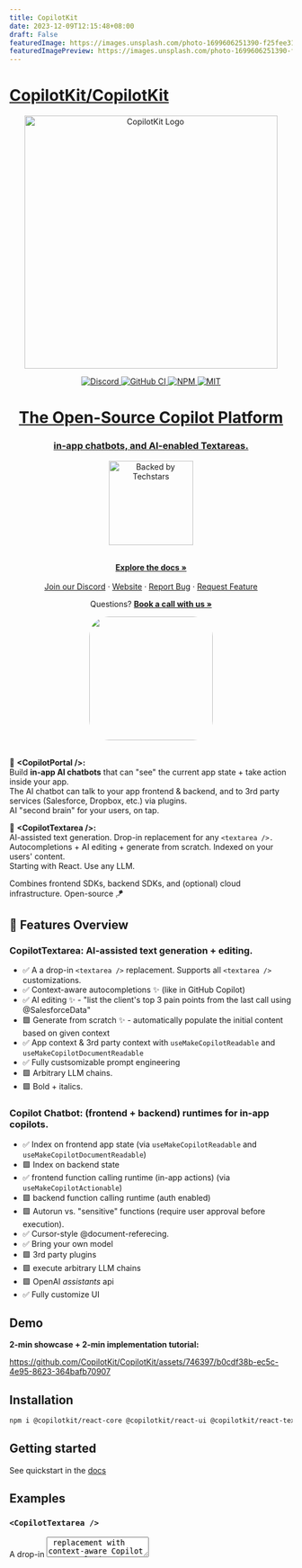 ```yaml
---
title: CopilotKit
date: 2023-12-09T12:15:48+08:00
draft: False
featuredImage: https://images.unsplash.com/photo-1699606251390-f25fee318176?ixid=M3w0NjAwMjJ8MHwxfHJhbmRvbXx8fHx8fHx8fDE3MDIwOTUzMjF8&ixlib=rb-4.0.3
featuredImagePreview: https://images.unsplash.com/photo-1699606251390-f25fee318176?ixid=M3w0NjAwMjJ8MHwxfHJhbmRvbXx8fHx8fHx8fDE3MDIwOTUzMjF8&ixlib=rb-4.0.3
---
```


# [CopilotKit/CopilotKit](https://github.com/CopilotKit/CopilotKit)


<div align="center">
  <picture>
    <source media="(prefers-color-scheme: dark)" srcset="https://github.com/CopilotKit/CopilotKit/assets/746397/5890217b-524e-49c5-a89e-b8743d2acd51">
    <img alt="CopilotKit Logo" src="https://github.com/CopilotKit/CopilotKit/assets/746397/bd5c9079-929b-4d55-bdc9-16d1c8181b71" width="450px" max-width="100%"/>
  </picture>
  </a>
</div>

<p align="center">
  <a href="https://discord.gg/6dffbvGU3D">
      <img src="https://dcbadge.vercel.app/api/server/6dffbvGU3D?compact=true&style=flat" alt="Discord">
  </a>
  <a href="https://github.com/CopilotKit/CopilotKit/actions/workflows/ci.yml">
      <img src="https://github.com/CopilotKit/CopilotKit/actions/workflows/ci.yml/badge.svg" alt="GitHub CI">
  </a>

  <a href="https://www.npmjs.com/package/@copilotkit/react-core">
    <img src="https://img.shields.io/npm/v/@copilotkit/react-core" alt="NPM">
  <img src="https://img.shields.io/github/license/CopilotKit/CopilotKit" alt="MIT">
  
</p>


<h1 align="center">
The Open-Source Copilot Platform
</h1>

<h3 align="center">
in-app chatbots, and AI-enabled Textareas.
</h3>

<div align="center">
  <picture>
    <img alt="Backed by Techstars" src="https://github.com/CopilotKit/CopilotKit/assets/746397/a5029e89-0986-4dfc-bbd6-61d18944ae59" width="150px" max-width="100%"/>
  </picture>
  </a>
</div>


<p align="center">
  <br />
    <a href="https://docs.copilotkit.ai" rel="dofollow"><strong>Explore the docs »</strong></a>
  <br />

  <br/>
    <a href="https://discord.gg/6dffbvGU3D">Join our Discord</a>
    ·
    <a href="https://copilotkit.ai?utm_medium=github&utm_source=github">Website</a>
    ·
    <a href="https://github.com/CopilotKit/CopilotKit/issues/new?assignees=&labels=bug&projects=&template=bug_report.md&title=">Report Bug</a>
    ·
    <a href="https://github.com/CopilotKit/CopilotKit/issues/new?assignees=&labels=feature+request&projects=&template=feature_request.md&title=">Request Feature</a>
</p>

 <p align="center">
   Questions?
    <a href="https://calendly.com/atai_/copilotkit" rel="dofollow"><strong> Book a call with us  »</strong></a>
    <br />
</p>
  


<div align="center">
  <img src="https://github.com/CopilotKit/CopilotKit/assets/746397/1aa17608-46a5-4e2f-aad5-19c8f5c5f1bd" height="220px" style="border-radius: 35px;">
</div>
<br/>

🌟 **\<CopilotPortal />:** <br />
Build **in-app AI chatbots** that can "see" the current app state + take action inside your app. <br />
The AI chatbot can talk to your app frontend & backend, and to 3rd party services (Salesforce, Dropbox, etc.) via plugins. <br />
AI "second brain" for your users, on tap.

🌟 **\<CopilotTextarea />:** <br />
AI-assisted text generation. Drop-in replacement for any `<textarea />.`<br />
Autocompletions + AI editing + generate from scratch. Indexed on your users' content.<br/>
Starting with React. Use any LLM. <br/>

Combines frontend SDKs, backend SDKs, and (optional) cloud infrastructure. Open-source 🪁




## 🎯 Features Overview

### CopilotTextarea: AI-assisted text generation + editing.
- ✅ A a drop-in `<textarea />` replacement. Supports all `<textarea />` customizations.
- ✅ Context-aware autocompletions ✨ (like in GitHub Copilot)
- ✅ AI editing ✨ - "list the client's top 3 pain points from the last call using @SalesforceData"
- 🟩 Generate from scratch ✨ - automatically populate the initial content based on given context
- ✅ App context & 3rd party context with `useMakeCopilotReadable` and `useMakeCopilotDocumentReadable`
- ✅ Fully custsomizable prompt engineering
- 🟩 Arbitrary LLM chains.
- 🟩 Bold + italics.


### Copilot Chatbot: (frontend + backend) runtimes for in-app copilots.
- ✅ Index on frontend app state (via `useMakeCopilotReadable` and `useMakeCopilotDocumentReadable`)
- 🟩 Index on backend state
- ✅ frontend function calling runtime (in-app actions) (via `useMakeCopilotActionable`)
- 🟩 backend function calling runtime (auth enabled)
- 🟩 Autorun vs. "sensitive" functions (require user approval before execution).
- ✅ Cursor-style @document-referecing.
- ✅ Bring your own model
- 🟩 3rd party plugins
- 🟩 execute arbitrary LLM chains
- 🟩 OpenAI _assistants_ api
- ✅ Fully customize UI

## Demo
**2-min showcase + 2-min implementation tutorial:**

https://github.com/CopilotKit/CopilotKit/assets/746397/b0cdf38b-ec5c-4e95-8623-364bafb70907


## Installation

```bash
npm i @copilotkit/react-core @copilotkit/react-ui @copilotkit/react-textarea
```

## Getting started
See quickstart in the [docs](https://docs.copilotkit.ai)


## Examples

### `<CopilotTextarea />`
A drop-in <textarea /> replacement with context-aware Copilot autocompletions.

<p align="center">
  <img src="./assets/CopilotTextarea.gif" width="400" height="400" style="border-radius: 15px;">
</p>

#### Features
1. Customizable `purpose` prompt.
2. Provide arbitrary context to inform autocompletions using `useMakeCopilotReadable`
3. Works with any backend/LLM, using `ChatlikeApiEndpoint`
4. Supports all `<textarea />` customizations


```typescript
import "@copilotkit/react-textarea/styles.css"; // add to the app-global css
import { CopilotTextarea } from "@copilotkit/react-textarea";
import { CopilotProvider } from "@copilotkit/react-core";

// call ANYWHERE in your app to provide external context (make sure you wrap the app with a <CopilotProvider >):
// See below for more features (parent/child hierarchy, categories, etc.)
useMakeCopilotReadable(relevantInformation)
useMakeCopilotDocumentReadable(document)

return (
  <CopilotProvider chatApiEndpoint="/api/copilotkit/chat"> {/* Global state & copilot logic. Put this around the entire app */}
    <CopilotTextarea
      className="p-4 w-1/2 aspect-square font-bold text-3xl bg-slate-800 text-white rounded-lg resize-none"
      placeholder="A CopilotTextarea!"
      autosuggestionsConfig={{
        purposePrompt: "A COOL & SMOOTH announcement post about CopilotTextarea. Be brief. Be clear. Be cool.",
        forwardedParams: { // additional arguments to customize autocompletions
          max_tokens: 25,
          stop: ["\n", ".", ","],
        },
      }}
    />
  </CopilotProvider>
);
```


### Integrate copilot

```typescript
import "@copilotkit/react-ui/styles.css"; // add to the app-global css
import { CopilotProvider } from "@copilotkit/react-core";
import { CopilotSidebarUIProvider } from "@copilotkit/react-ui";

export default function App(): JSX.Element {
  return (
  <CopilotProvider chatApiEndpoint="/api/copilotkit/chat"> {/* Global state & copilot logic. Put this around the entire app */}
      <CopilotSidebarUIProvider> {/* A built-in Copilot UI (or bring your own UI). Put around individual pages, or the entire app. */}

        <YourContent />

      </CopilotSidebarUIProvider>
    </CopilotProvider>
  );
}
```

#### Features
1. Batteries included. Add 2 React components, and your Copilot is live.
2. Customize the built-in `CopilotSidebarUIProvider` UI -- or bring your own UI component.
3. Extremely hackable. Should the need arise, you can define 1st-class extensions just as powerful as `useMakeCopilotReadable`, `useMakeCopilotActionable`, etc.


### Give the copilot read permissions

#### Features
1. Propagate useful information & granular app-state to the Copilot
2. Easily maintain the hierarchical structure of information with `parentId`
3. One call to rule them all: `useMakeCopilotReadable` works both with the sidekick, and with CopilotTextarea.
   - Use the `contextCategories: string[]` param to route information to different places.


```typescript
import { useMakeCopilotReadable } from "@copilotkit/react-core";


function Employee(props: EmployeeProps): JSX.Element {
  const { employeeName, workProfile, metadata } = props;

  // propagate any information copilot
  const employeeContextId = useMakeCopilotReadable(employeeName);

  // Pass a parentID to maintain a hiearchical structure.
  // Especially useful with child React components, list elements, etc.
  useMakeCopilotReadable(workProfile.description(), employeeContextId);
  useMakeCopilotReadable(metadata.description(), employeeContextId);
  
  return (
    // Render as usual...
  );
}

```

### Give the copilot write permissions

```typescript
import { useMakeCopilotActionable } from "@copilotkit/react-core";

function Department(props: DepartmentProps): JSX.Element {
  // ...

  // Let the copilot take action on behalf of the user.
  useMakeCopilotActionable(
    {
      name: "setEmployeesAsSelected",
      description: "Set the given employees as 'selected'",
      argumentAnnotations: [
        {
          name: "employeeIds",
          type: "array", items: { type: "string" }
          description: "The IDs of employees to set as selected",
          required: true
        }
      ],
      implementation: async (employeeIds) => setEmployeesAsSelected(employeeIds),
    },
    []
  );

  // ...
}
```

#### Features
1. Plain typescript actions. Edit a textbox, navigate to a new page, or anythign you can think of.
2. Specify arbitrary input types.


## Near-Term Roadmap

### 📊 Please vote on features via the Issues tab!

### Copilot-App Interaction

- ✅ `useMakeCopilotReadable`: give static information to the copilot, in sync with on-screen state
- ✅ `useMakeCopilotActionable`: Let the copilot take action on behalf of the user
- 🚧 `useMakeCopilotAskable`: let the copilot ask for additional information when needed (coming soon)
- 🚧 `useEditCopilotMessage`: edit the (unsent) typed user message to the copilot (coming soon)
- 🚧 copilot-assisted navigation: go to the best page to achieve some objective.
- 🚧 CopilotCloudKit: integrate arbitrary LLM logic / chains / RAG, using plain code.

### UI components

- ✅ `<CopilotSidebarUIProvider>`: Built in, hackable Copilot UI (optional - you can bring your own UI).
- ✅ `<CopilotTextarea />`: drop-in `<textarea />` replacement with Copilot autocompletions.

### Integrations

- ✅ Vercel AI SDK
- ✅ OpenAI APIs
- 🚧 Langchain
- 🚧 Additional LLM providers

### Frameworks

- ✅ React
- 🚧 Vue
- 🚧 Svelte
- 🚧 Swift (Mac + iOS)

## Contribute

Contributions are welcome! 🎉

[Join the Discord](https://discord.gg/6dffbvGU3D)
[![Discord](https://dcbadge.vercel.app/api/server/6dffbvGU3D?compact=true&style=flat)](https://discord.gg/6dffbvGU3D)
<!-- [![Discord](https://img.shields.io/discord/1122926057641742418.svg)](https://discord.gg/6dffbvGU3D) -->

## Contact

atai `<at>` copilotkit.ai

